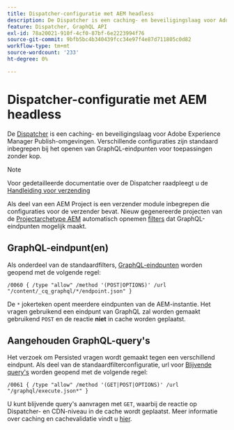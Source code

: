 ```yaml
---
title: Dispatcher-configuratie met AEM headless
description: De Dispatcher is een caching- en beveiligingslaag voor Adobe Experience Manager-publicatieomgevingen. Verschillende configuraties worden gebruikt om GraphQL-eindpunten te openen voor toepassingen zonder kop.
feature: Dispatcher, GraphQL API
exl-id: 78a20021-910f-4cf0-87bf-6e2223994f76
source-git-commit: 9bfb5bc4b340439fcc34e97f4e87d711805c0d82
workflow-type: tm+mt
source-wordcount: '233'
ht-degree: 0%

---
```


# Dispatcher-configuratie met AEM headless

De [Dispatcher](https://experienceleague.adobe.com/docs/experience-manager-dispatcher/using/dispatcher.html) is een caching- en beveiligingslaag voor Adobe Experience Manager Publish-omgevingen. Verschillende configuraties zijn standaard inbegrepen bij het openen van GraphQL-eindpunten voor toepassingen zonder kop.

>[!NOTE]
>
>Voor gedetailleerde documentatie over de Dispatcher raadpleegt u de [Handleiding voor verzending](https://experienceleague.adobe.com/docs/experience-manager-dispatcher/using/dispatcher.html)

Als deel van een AEM Project is een verzender module inbegrepen die configuraties voor de verzender bevat. Nieuw gegenereerde projecten van de [Projectarchetype AEM](https://github.com/adobe/aem-project-archetype) automatisch opnemen [filters](https://experienceleague.adobe.com/docs/experience-manager-dispatcher/using/configuring/dispatcher-configuration.html?#defining-a-filter) dat GraphQL-eindpunten mogelijk maakt.

## GraphQL-eindpunt(en)

Als onderdeel van de standaardfilters, [GraphQL-eindpunten](/help/headless/graphql-api/graphql-endpoint.md) worden geopend met de volgende regel:

```
/0060 { /type "allow" /method '(POST|OPTIONS)' /url "/content/_cq_graphql/*/endpoint.json" }
```

De `*` jokerteken opent meerdere eindpunten van de AEM-instantie. Het vragen gebruikend een eindpunt van GraphQL zal worden gemaakt gebruikend `POST` en de reactie **niet** in cache worden geplaatst.

## Aangehouden GraphQL-query&#39;s

Het verzoek om Persisted vragen wordt gemaakt tegen een verschillend eindpunt. Als deel van de standaardfilterconfiguratie, url voor [Blijvende query&#39;s](/help/headless/graphql-api/persisted-queries.md) worden geopend met de volgende regel:

```
/0061 { /type "allow" /method '(GET|POST|OPTIONS)' /url "/graphql/execute.json*" }
```

U kunt blijvende query&#39;s aanvragen met `GET`, waarbij de reactie op Dispatcher- en CDN-niveau in de cache wordt geplaatst. Meer informatie over caching en cachevalidatie vindt u [hier](/help/implementing/dispatcher/caching.md).
